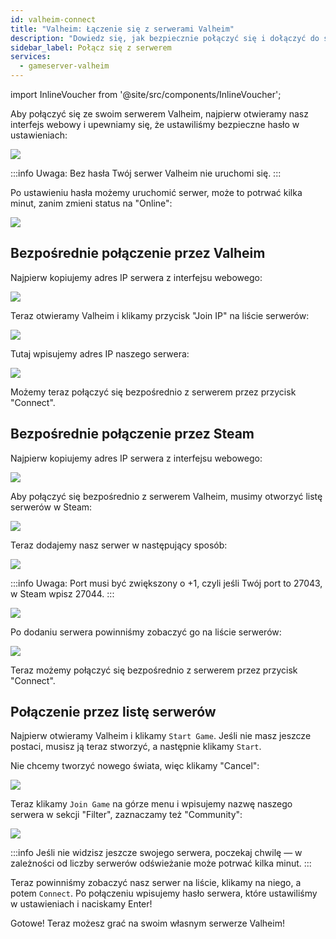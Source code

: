 ```yaml
---
id: valheim-connect
title: "Valheim: Łączenie się z serwerami Valheim"
description: "Dowiedz się, jak bezpiecznie połączyć się i dołączyć do swojego serwera Valheim przez interfejs webowy, klienta Valheim lub Steam → Sprawdź teraz"
sidebar_label: Połącz się z serwerem
services:
  - gameserver-valheim
---
```


import InlineVoucher from '@site/src/components/InlineVoucher';

<InlineVoucher />

Aby połączyć się ze swoim serwerem Valheim, najpierw otwieramy nasz interfejs webowy i upewniamy się, że ustawiliśmy bezpieczne hasło w ustawieniach:

![](https://screensaver01.zap-hosting.com/index.php/s/XC7Cxd2zt75jyap/preview)

:::info
Uwaga: Bez hasła Twój serwer Valheim nie uruchomi się.
:::

Po ustawieniu hasła możemy uruchomić serwer, może to potrwać kilka minut, zanim zmieni status na "Online":

![](https://screensaver01.zap-hosting.com/index.php/s/GZQRqpGC6GGaAXa/preview)

## Bezpośrednie połączenie przez Valheim

Najpierw kopiujemy adres IP serwera z interfejsu webowego:

![](https://screensaver01.zap-hosting.com/index.php/s/KMkbMyx4bTQkLJT/preview)

Teraz otwieramy Valheim i klikamy przycisk "Join IP" na liście serwerów:

![](https://screensaver01.zap-hosting.com/index.php/s/zqKp6sx5tEYRebx/preview)

Tutaj wpisujemy adres IP naszego serwera:

![](https://screensaver01.zap-hosting.com/index.php/s/EniEzmaP3E9JpLp/preview)

Możemy teraz połączyć się bezpośrednio z serwerem przez przycisk "Connect".


## Bezpośrednie połączenie przez Steam

Najpierw kopiujemy adres IP serwera z interfejsu webowego:

![](https://screensaver01.zap-hosting.com/index.php/s/FkYSA8AFm53d8kK/preview)

Aby połączyć się bezpośrednio z serwerem Valheim, musimy otworzyć listę serwerów w Steam:

![](https://screensaver01.zap-hosting.com/index.php/s/yHxMdtTBe7xTWeZ/preview)

Teraz dodajemy nasz serwer w następujący sposób:

![](https://screensaver01.zap-hosting.com/index.php/s/QQcjzriQ5K4Mj9k/preview)

:::info
Uwaga: Port musi być zwiększony o +1, czyli jeśli Twój port to 27043, w Steam wpisz 27044.
:::

![](https://screensaver01.zap-hosting.com/index.php/s/RgsszmnKQLCnYSa/preview)

Po dodaniu serwera powinniśmy zobaczyć go na liście serwerów:

![](https://screensaver01.zap-hosting.com/index.php/s/54XtiJzn7xndfPT/preview)

Teraz możemy połączyć się bezpośrednio z serwerem przez przycisk "Connect".


## Połączenie przez listę serwerów
Najpierw otwieramy Valheim i klikamy `Start Game`. Jeśli nie masz jeszcze postaci, musisz ją teraz stworzyć, a następnie klikamy `Start`.

Nie chcemy tworzyć nowego świata, więc klikamy "Cancel":

![](https://screensaver01.zap-hosting.com/index.php/s/ZnKWT8eXCcArMwX/preview)

Teraz klikamy `Join Game` na górze menu i wpisujemy nazwę naszego serwera w sekcji "Filter", zaznaczamy też "Community":

![](https://screensaver01.zap-hosting.com/index.php/s/kFmZP5wyFQbpLiR/preview)

:::info
Jeśli nie widzisz jeszcze swojego serwera, poczekaj chwilę — w zależności od liczby serwerów odświeżanie może potrwać kilka minut.
:::

Teraz powinniśmy zobaczyć nasz serwer na liście, klikamy na niego, a potem `Connect`. Po połączeniu wpisujemy hasło serwera, które ustawiliśmy w ustawieniach i naciskamy Enter!

Gotowe! Teraz możesz grać na swoim własnym serwerze Valheim!

<InlineVoucher />